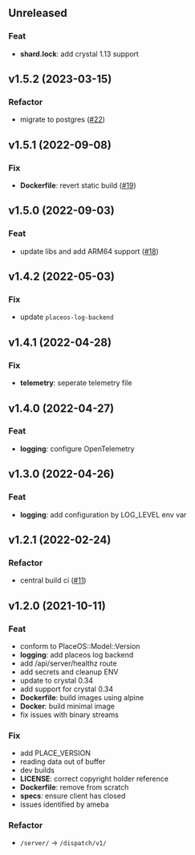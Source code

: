 ## Unreleased

### Feat

- **shard.lock**: add crystal 1.13 support

## v1.5.2 (2023-03-15)

### Refactor

- migrate to postgres ([#22](https://github.com/PlaceOS/dispatch/pull/22))

## v1.5.1 (2022-09-08)

### Fix

- **Dockerfile**: revert static build ([#19](https://github.com/PlaceOS/dispatch/pull/19))

## v1.5.0 (2022-09-03)

### Feat

- update libs and add ARM64 support ([#18](https://github.com/PlaceOS/dispatch/pull/18))

## v1.4.2 (2022-05-03)

### Fix

- update `placeos-log-backend`

## v1.4.1 (2022-04-28)

### Fix

- **telemetry**: seperate telemetry file

## v1.4.0 (2022-04-27)

### Feat

- **logging**: configure OpenTelemetry

## v1.3.0 (2022-04-26)

### Feat

- **logging**: add configuration by LOG_LEVEL env var

## v1.2.1 (2022-02-24)

### Refactor

- central build ci ([#11](https://github.com/PlaceOS/dispatch/pull/11))

## v1.2.0 (2021-10-11)

### Feat

- conform to PlaceOS::Model::Version
- **logging**: add placeos log backend
- add /api/server/healthz route
- add secrets and cleanup ENV
- update to crystal 0.34
- add support for crystal 0.34
- **Dockerfile**: build images using alpine
- **Docker**: build minimal image
- fix issues with binary streams

### Fix

- add PLACE_VERSION
- reading data out of buffer
- dev builds
- **LICENSE**: correct copyright holder reference
- **Dockerfile**: remove from scratch
- **specs**: ensure client has closed
- issues identified by ameba

### Refactor

- `/server/` -> `/dispatch/v1/`
